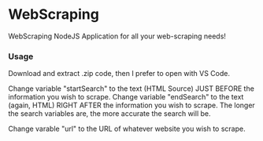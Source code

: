 # WebScraping
WebScraping NodeJS Application for all your web-scraping needs! 

### Usage
Download and extract .zip code, then I prefer to open with VS Code.


Change variable "startSearch" to the text (HTML Source) JUST BEFORE the information you wish to scrape.
Change variable "endSearch" to the text (again, HTML) RIGHT AFTER the information you wish to scrape.
The longer the search variables are, the more accurate the search will be.

Change varable "url" to the URL of whatever website you wish to scrape.
